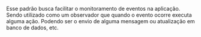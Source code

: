 Esse padrão busca facilitar o monitoramento de eventos na aplicação. Sendo utilizado como um
observador que quando o evento ocorre executa alguma ação. Podendo ser o envio de alguma mensagem
ou atualização em banco de dados, etc.